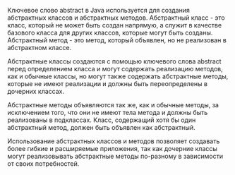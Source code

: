 Ключевое слово abstract в Java используется для создания абстрактных классов и абстрактных методов. Абстрактный класс - это класс, который не может быть создан напрямую, а служит в качестве базового класса для других классов, которые могут быть созданы. Абстрактный метод - это метод, который объявлен, но не реализован в абстрактном классе.

Абстрактные классы создаются с помощью ключевого слова abstract перед определением класса и могут содержать реализацию методов, как и обычные классы, но могут также содержать абстрактные методы, которые не имеют реализации и должны быть переопределены в дочерних классах.

Абстрактные методы объявляются так же, как и обычные методы, за исключением того, что они не имеют тела метода и должны быть реализованы в подклассах. Класс, содержащий хотя бы один абстрактный метод, должен быть объявлен как абстрактный.

Использование абстрактных классов и методов позволяет создавать более гибкие и расширяемые приложения, так как дочерние классы могут реализовывать абстрактные методы по-разному в зависимости от своих потребностей.